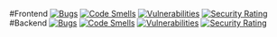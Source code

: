 #Frontend
[![Bugs](https://sonarcloud.io/api/project_badges/measure?project=Janszczyrek_frontend_5&metric=bugs)](https://sonarcloud.io/summary/new_code?id=Janszczyrek_frontend_5)
[![Code Smells](https://sonarcloud.io/api/project_badges/measure?project=Janszczyrek_frontend_5&metric=code_smells)](https://sonarcloud.io/summary/new_code?id=Janszczyrek_frontend_5)
[![Vulnerabilities](https://sonarcloud.io/api/project_badges/measure?project=Janszczyrek_frontend_5&metric=vulnerabilities)](https://sonarcloud.io/summary/new_code?id=Janszczyrek_frontend_5)
[![Security Rating](https://sonarcloud.io/api/project_badges/measure?project=Janszczyrek_frontend_5&metric=security_rating)](https://sonarcloud.io/summary/new_code?id=Janszczyrek_frontend_5)
#Backend
[![Bugs](https://sonarcloud.io/api/project_badges/measure?project=Janszczyrek_backend_5&metric=bugs)](https://sonarcloud.io/summary/new_code?id=Janszczyrek_backend_5)
[![Code Smells](https://sonarcloud.io/api/project_badges/measure?project=Janszczyrek_backend_5&metric=code_smells)](https://sonarcloud.io/summary/new_code?id=Janszczyrek_backend_5)
[![Vulnerabilities](https://sonarcloud.io/api/project_badges/measure?project=Janszczyrek_backend_5&metric=vulnerabilities)](https://sonarcloud.io/summary/new_code?id=Janszczyrek_backend_5)
[![Security Rating](https://sonarcloud.io/api/project_badges/measure?project=Janszczyrek_backend_5&metric=security_rating)](https://sonarcloud.io/summary/new_code?id=Janszczyrek_backend_5)